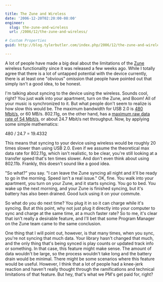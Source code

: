 ```yaml
---

title: The Zune and Wireless
date: '2006-12-20T02:20:00-08:00'
engineer:
  slug: the-zune-and-wireless
  url: /2006/12/the-zune-and-wireless/

# Custom Properties
guid: http://blog.tylerbutler.com/index.php/2006/12/the-zune-and-wireless/

---
```


A lot of people have made a big deal about the limitations of the [Zune][1]
wireless functionality since it was released a few weeks ago. While I totally
agree that there is a lot of untapped potential with the device currently,
there is at least one "obvious" omission that people have pointed out that
simply isn't a good idea, to be honest.

I'm talking about syncing to the device using the wireless. Sounds cool,
right? You just walk into your apartment, turn on the Zune, and Boom! All of
your music is synchronized to it. But what people don't seem to realize is how
slow this would be. The maximum bandwidth for USB 2.0 is [480 Mbit/s][2], or
60 MB/s. 802.11g, on the other hand, has a [maximum raw data rate of 54
Mbit/s][3], or about 24.7 Mbit/s net throughput. Now, by applying some simple
mathematics:

480 / 24.7 = 19.4332

This means that syncing to your device using wireless would be roughly 20
times slower than using USB 2.0. Even if we assume the theoretical max data
rate for 802.11g, which isn't realistic, to be clear, you're still looking at
a transfer speed that's ten times slower. And don't even think about using
802.11b. Frankly, this doesn't sound like a good idea.

"So what?" you say. "I can leave the Zune syncing all night and it'll be ready
to go in the morning. Speed isn't a real issue." OK, fine. You walk into your
apartment, you turn on your Zune, and it starts syncing. You go to bed. You
wake up the next morning, and your Zune is finished syncing, but it's battery
has also been drained. Good luck using it on your commute.

So what do you do next time? You plug it in so it can charge while it's
syncing. But at this point, why not just plug it directly into your computer
to sync and charge at the same time, at a much faster rate? So to me, it's
clear that isn't really a desirable feature, and I'll bet that some Program
Manager on the Zune team came to the same conclusion.

One thing that I will point out, however, is that many times, when you sync,
you're not syncing that much data. Your library hasn't changed that much, and
the only thing that's being synced is play counts or updated track info or
something. In that case, this feature might make sense. The amount of data
wouldn't be large, so the process wouldn't take long and the battery drain
would be minimal. There might be some scenarios where this feature would be
useful. However, I think that a lot of people had a knee-jerk reaction and
haven't really thought through the ramifications and technical limitations of
that feature. But hey, that's what we PM's get paid for, right?

   [1]: http://www.zune.net/
   [2]: http://en.wikipedia.org/wiki/USB_2.0#Transfer_speed
   [3]: http://en.wikipedia.org/wiki/802.11g#802.11g

